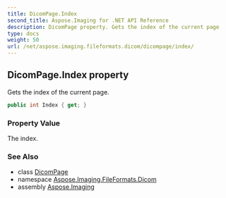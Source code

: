 ```yaml
---
title: DicomPage.Index
second_title: Aspose.Imaging for .NET API Reference
description: DicomPage property. Gets the index of the current page
type: docs
weight: 50
url: /net/aspose.imaging.fileformats.dicom/dicompage/index/
---
```

## DicomPage.Index property

Gets the index of the current page.

```csharp
public int Index { get; }
```

### Property Value

The index.

### See Also

* class [DicomPage](../)
* namespace [Aspose.Imaging.FileFormats.Dicom](../../dicompage/)
* assembly [Aspose.Imaging](../../../)



